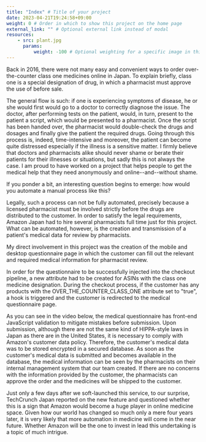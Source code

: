 ```yaml
---
title: "Index" # Title of your project
date: 2023-04-21T19:24:58+09:00
weight: 0 # Order in which to show this project on the home page
external_link: "" # Optional external link instead of modal
resources:
    - src: plant.jpg
      params:
          weight: -100 # Optional weighting for a specific image in this project folder
---
```

Back in 2016, there were not many easy and convenient ways to order over-the-counter class one medicines online in Japan.
To explain briefly, class one is a special designation of drug, in which a pharmacist must approve the use of before sale.

The general flow is such: if one is experiencing symptoms of disease, he or she would first would go to a doctor to correctly diagnose the issue.
The doctor, after performing tests on the patient, would, in turn, present to the patient a script, which would be presented to a pharmacist.
Once the script has been handed over, the pharmacist would double-check the drugs and dosages and finally give the patient the required drugs.
Going through this process is, indeed, time-intensive and moreover, the patient can become quite distressed especially if the illness is a sensitive matter.
I firmly believe that doctors and pharmacists alike should never shame or berate their patients for their illnesses or situations, but sadly this is not always the case.
I am proud to have worked on a project that helps people to get the medical help that they need anonymously and online--and--without shame.

If you ponder a bit, an interesting question begins to emerge: how would you automate a manual process like this?

Legally, such a process can not be fully automated, precisely because a licensed pharmacist must be involved strictly before the drugs are distributed to the customer.
In order to satisfy the legal requirements, Amazon Japan had to hire several pharmacists full time just for this project.
What can be automated, however, is the creation and transmission of a patient's medical data for review by pharmacists.

My direct involvement in this project was the creation of the mobile and desktop questionnaire page in which the customer can fill out the relevant and required medical information for pharmacist review.

In order for the questionnaire to be successfully injected into the checkout pipeline, a new attribute had to be created for ASINs with the class one medicine designation.
During the checkout process, if the customer has any products with the OVER_THE_COUNTER_CLASS_ONE attribute set to "true", a hook is triggered and the customer is redirected to the medical questionnaire page.

As you can see in the video below, the medical questionnaire has front-end JavaScript validation to mitigate mistakes before submission.
Upon submission, although there are not the same kind of HIPPA-style laws in Japan as there are in the United States, it is necessary to comply with Amazon's customer data policy. Therefore, the customer's medical data was to be stored encrypted in a secured database.
As soon as the customer's medical data is submitted and becomes available in the database, the medical information can be seen by the pharmacists on their internal management system that our team created.
If there are no concerns with the information provided by the customer, the pharmacists can approve the order and the medicines will be shipped to the customer.

Just only a few days after we soft-launched this service, to our surprise, TechCrunch Japan reported on the new feature and questioned whether this is a sign that Amazon would become a huge player in online medicine space.
Given how our world has changed so much only a mere four years later, it is very likely that more automation in medicine will come in the near future. Whether Amazon will be the one to invest in lead this undertaking is a topic of much intrigue.

